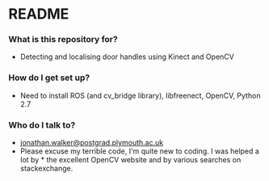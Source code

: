 # README #

### What is this repository for? ###

* Detecting and localising door handles using Kinect and OpenCV

### How do I get set up? ###

* Need to install ROS (and cv_bridge library), libfreenect, OpenCV, Python 2.7

### Who do I talk to? ###

* jonathan.walker@postgrad.plymouth.ac.uk
* Please excuse my terrible code, I'm quite new to coding. I was helped a lot by  * the excellent OpenCV website and by various searches on stackexchange.